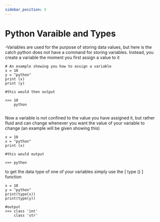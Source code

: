 ```yaml
---
sidebar_position: 5
---
```


# Python Varaible and Types

-Variables are used for the purpose of storing data values, but here is the catch python does not have a command for storing variables. Instead, you create a variable the moment you first assign a value to it

```
# An example showing you how to assign a variable
x = 10
y = "python"
print (x)
print (y)

#this would then output

>>> 10
    python
    
```

Now a variable is not confined to the value you have assigned it, but rather fluid and can change whenever you want the value of your variable to change (an example will be given showing this)


```
x = 10
x = "python"
print (x)

#this would output

>>> python
```
to get the data type of one of your variables simply use the [ type () ] function

```
x = 10
y = "python"
print(type(x))
print(type(y))

#output
>>> class 'int'
    class 'str'

```


